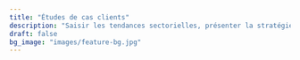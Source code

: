 ```yaml
---
title: "Études de cas clients"
description: "Saisir les tendances sectorielles, présenter la stratégie de marché et les résultats de coopération."
draft: false
bg_image: "images/feature-bg.jpg"
---
```

